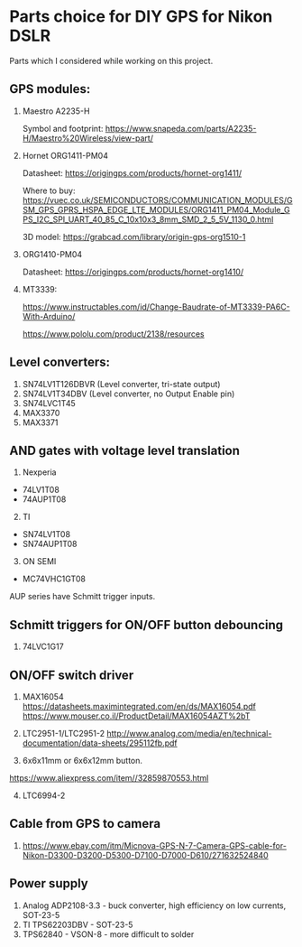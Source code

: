 # Parts choice for DIY GPS for Nikon DSLR
Parts which I considered while working on this project.

## GPS modules:

1. Maestro A2235-H

	Symbol and footprint: https://www.snapeda.com/parts/A2235-H/Maestro%20Wireless/view-part/

2. Hornet ORG1411-PM04

	Datasheet: https://origingps.com/products/hornet-org1411/

	Where to buy: https://vuec.co.uk/SEMICONDUCTORS/COMMUNICATION_MODULES/GSM_GPS_GPRS_HSPA_EDGE_LTE_MODULES/ORG1411_PM04_Module_GPS_I2C_SPI_UART_40_85_C_10x10x3_8mm_SMD_2_5_5V_1130_0.html

	3D model: https://grabcad.com/library/origin-gps-org1510-1

3. ORG1410-PM04

	Datasheet: https://origingps.com/products/hornet-org1410/

4. MT3339:

	https://www.instructables.com/id/Change-Baudrate-of-MT3339-PA6C-With-Arduino/

	https://www.pololu.com/product/2138/resources

## Level converters:

1. SN74LV1T126DBVR (Level converter, tri-state output)
2. SN74LV1T34DBV (Level converter, no Output Enable pin)
3. SN74LVC1T45
4. MAX3370
5. MAX3371

## AND gates with voltage level translation

1. Nexperia
* 74LV1T08
* 74AUP1T08

2. TI
* SN74LV1T08
* SN74AUP1T08

3. ON SEMI
* MC74VHC1GT08

AUP series have Schmitt trigger inputs.

## Schmitt triggers for ON/OFF button debouncing

1. 74LVC1G17

## ON/OFF switch driver

1. MAX16054
https://datasheets.maximintegrated.com/en/ds/MAX16054.pdf
https://www.mouser.co.il/ProductDetail/MAX16054AZT%2bT

2. LTC2951-1/LTC2951-2
http://www.analog.com/media/en/technical-documentation/data-sheets/295112fb.pdf

3. 6x6x11mm or 6x6x12mm button.

https://www.aliexpress.com/item//32859870553.html

4. LTC6994-2

## Cable from GPS to camera

1. https://www.ebay.com/itm/Micnova-GPS-N-7-Camera-GPS-cable-for-Nikon-D3300-D3200-D5300-D7100-D7000-D610/271632524840

## Power supply

1. Analog ADP2108-3.3 - buck converter, high efficiency on low currents, SOT-23-5
2. TI TPS62203DBV - SOT-23-5
3. TPS62840 - VSON-8 - more difficult to solder
